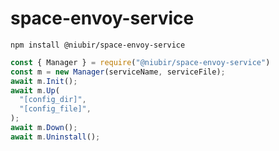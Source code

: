 # space-envoy-service

```
npm install @niubir/space-envoy-service
```

```javascript
const { Manager } = require("@niubir/space-envoy-service")
const m = new Manager(serviceName, serviceFile);
await m.Init();
await m.Up(
  "[config_dir]",
  "[config_file]",
);
await m.Down();
await m.Uninstall();
```
